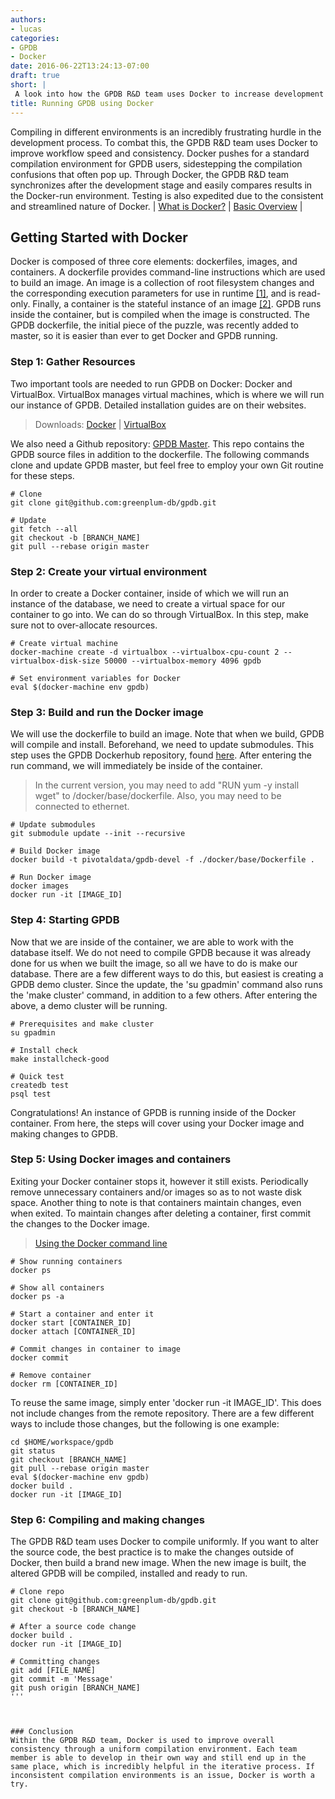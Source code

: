 ```yaml
---
authors:
- lucas
categories:
- GPDB
- Docker
date: 2016-06-22T13:24:13-07:00
draft: true
short: |
 A look into how the GPDB R&D team uses Docker to increase development consistency. 
title: Running GPDB using Docker
---
```


Compiling in different environments is an incredibly frustrating hurdle in the development process. To combat this, the GPDB R&D team uses Docker to improve workflow speed and consistency. Docker pushes for a standard compilation environment for GPDB users, sidestepping the compilation confusions that often pop up. Through Docker, the GPDB R&D team synchronizes after the development stage and easily compares results in the Docker-run environment. Testing is also expedited due to the consistent and streamlined nature of Docker. | [What is Docker?](https://www.docker.com/what-docker) | [Basic Overview](http://www.troubleshooters.com/linux/docker/docker_newbie.htm) |

## Getting Started with Docker
Docker is composed of three core elements: dockerfiles, images, and containers. A dockerfile provides command-line instructions which are used to build an image. An image is a collection of root filesystem changes and the corresponding execution parameters for use in runtime [[1]](https://docs.docker.com/engine/reference/glossary/#image), and is read-only. Finally, a container is the stateful instance of an image [[2]](https://docs.docker.com/engine/reference/glossary/#container). GPDB runs inside the container, but is compiled when the image is constructed. The GPDB dockerfile, the initial piece of the puzzle, was recently added to master, so it is easier than ever to get Docker and GPDB running.

### Step 1: Gather Resources
Two important tools are needed to run GPDB on Docker: Docker and VirtualBox. VirtualBox manages virtual machines, which is where we will run our instance of GPDB. Detailed installation guides are on their websites. 

> Downloads: [Docker](https://docs.docker.com/mac/) | [VirtualBox](https://www.virtualbox.org/wiki/Downloads)

We also need a Github repository: [GPDB Master](https://github.com/greenplum-db/gpdb). This repo contains the GPDB source files in addition to the dockerfile. The following commands clone and update GPDB master, but feel free to employ your own Git routine for these steps.

```
# Clone
git clone git@github.com:greenplum-db/gpdb.git

# Update
git fetch --all
git checkout -b [BRANCH_NAME]
git pull --rebase origin master
```

### Step 2: Create your virtual environment
In order to create a Docker container, inside of which we will run an instance of the database, we need to create a virtual space for our container to go into. We can do so through VirtualBox. In this step, make sure not to over-allocate resources.

```
# Create virtual machine
docker-machine create -d virtualbox --virtualbox-cpu-count 2 --virtualbox-disk-size 50000 --virtualbox-memory 4096 gpdb

# Set environment variables for Docker
eval $(docker-machine env gpdb)
```

### Step 3: Build and run the Docker image
We will use the dockerfile to build an image. Note that when we build, GPDB will compile and install. Beforehand, we need to update submodules. This step uses the GPDB Dockerhub repository, found [here](https://hub.docker.com/r/pivotaldata/gpdb-devel/). After entering the run command, we will immediately be inside of the container. 

> In the current version, you may need to add "RUN yum -y install wget" to /docker/base/dockerfile. Also, you may need to be connected to ethernet.

```
# Update submodules
git submodule update --init --recursive

# Build Docker image
docker build -t pivotaldata/gpdb-devel -f ./docker/base/Dockerfile .

# Run Docker image
docker images
docker run -it [IMAGE_ID]
```

### Step 4: Starting GPDB
Now that we are inside of the container, we are able to work with the database itself. We do not need to compile GPDB because it was already done for us when we built the image, so all we have to do is make our database. There are a few different ways to do this, but easiest is creating a GPDB demo cluster. Since the update, the 'su gpadmin' command also runs the 'make cluster' command, in addition to a few others. After entering the above, a demo cluster will be running.

```
# Prerequisites and make cluster
su gpadmin 

# Install check
make installcheck-good

# Quick test
createdb test 
psql test
```

Congratulations! An instance of GPDB is running inside of the Docker container. From here, the steps will cover using your Docker image and making changes to GPDB. 

### Step 5: Using Docker images and containers
Exiting your Docker container stops it, however it still exists. Periodically remove unnecessary containers and/or images so as to not waste disk space. Another thing to note is that containers maintain changes, even when exited. To maintain changes after deleting a container, first commit the changes to the Docker image. 

> [Using the Docker command line](https://docs.docker.com/engine/reference/commandline/cli/)

```
# Show running containers
docker ps

# Show all containers
docker ps -a

# Start a container and enter it
docker start [CONTAINER_ID]
docker attach [CONTAINER_ID]

# Commit changes in container to image
docker commit

# Remove container
docker rm [CONTAINER_ID]
```

To reuse the same image, simply enter 'docker run -it IMAGE_ID'. This does not include changes from the remote repository. There are a few different ways to include those changes, but the following is one example: 

```
cd $HOME/workspace/gpdb
git status
git checkout [BRANCH_NAME]
git pull --rebase origin master
eval $(docker-machine env gpdb)
docker build .
docker run -it [IMAGE_ID]
```

### Step 6: Compiling and making changes
The GPDB R&D team uses Docker to compile uniformly. If you want to alter the source code, the best practice is to make the changes outside of Docker, then build a brand new image. When the new image is built, the altered GPDB will be compiled, installed and ready to run.

```
# Clone repo
git clone git@github.com:greenplum-db/gpdb.git
git checkout -b [BRANCH_NAME]

# After a source code change
docker build .
docker run -it [IMAGE_ID]

# Committing changes
git add [FILE_NAME]
git commit -m 'Message'
git push origin [BRANCH_NAME]
'''



### Conclusion
Within the GPDB R&D team, Docker is used to improve overall consistency through a uniform compilation environment. Each team member is able to develop in their own way and still end up in the same place, which is incredibly helpful in the iterative process. If inconsistent compilation environments is an issue, Docker is worth a try.

